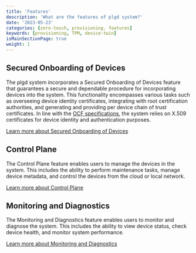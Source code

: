 ```yaml
---
title: 'Features'
description: 'What are the features of plgd system?'
date: '2023-05-23'
categories: [zero-touch, provisioning. features]
keywords: [provisioning, TPM, device-twin]
isMainSectionPage: true
weight: 1
---
```


## Secured Onboarding of Devices

The plgd system incorporates a Secured Onboarding of Devices feature that guarantees a secure and dependable procedure for incorporating devices into the system. This functionality encompasses various tasks such as overseeing device identity certificates, integrating with root certification authorities, and generating and providing per device chain of trust certificates. In line with the [OCF specifications](https://openconnectivity.org/developer/specifications/), the system relies on X.509 certificates for device identity and authentication purposes.

[Learn more about Secured Onboarding of Devices](/docs/features/secured-onboarding-devices)

## Control Plane

The Control Plane feature enables users to manage the devices in the system. This includes the ability to perform maintenance tasks, manage device metadata, and control the devices from the cloud or local network.

[Learn more about Control Plane](/docs/features/control-plane)

## Monitoring and Diagnostics

The Monitoring and Diagnostics feature enables users to monitor and diagnose the system. This includes the ability to view device status, check device health, and monitor system performance.

[Learn more about Monitoring and Diagnostics](/docs/features/monitoring-and-diagnostics)

